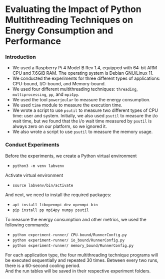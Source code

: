# Evaluating the Impact of Python Multithreading Techniques on Energy Consumption and Performance
### Introduction
- We used a Raspberry Pi 4 Model B Rev 1.4, equipped with 64-bit ARM CPU and 7.6GiB RAM. The operating system is Debian GNU/Linux 11.
- We conducted the experiments for three different types of applications: CPU-bound, I/O-bound, and Memory-bound.
- We used four different multithreading techniques: `threading`, `multiprocessing`, `pp`, and `mpi4py`.
- We used the tool `powerjoular` to measure the energy consumption.
- We used `time` module to measure the execution time.
- We wrote a script to use `psutil` to measure two different types of CPU time: user and system. Initially, we also used `psutil` to measure the i/o wait time, but we found that the i/o wait time measured by `psutil` is always zero on our platform, so we ignored it.
- We also wrote a script to use `psutil` to measure the memory usage.

### Conduct Experiments
Before the experiments, we create a Python virtual environment
- `python3 -m venv labvenv`

Activate virtual environment
- `source labvenv/bin/activate`

And next, we need to install the required packages:
- `apt install libopenmpi-dev openmpi-bin`
- `pip install pp mpi4py numpy psutil`

To measure the energy consumption and other metrics, we used the following commands:
- `python experiment-runner/ CPU-bound/RunnerConfig.py`
- `python experiment-runner/ io_bound/RunnerConfig.py`
- `python experiment-runner/ memory_bound/RunnerConfig.py`

For each application type, the four multithreading technique programs will be executed sequentially and repeated 30 times. Between every two runs, there is a 60-second cooling period.  
And the run tables will be saved in their respective experiment folders.

